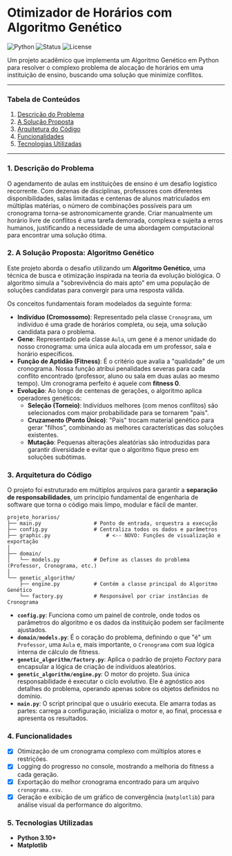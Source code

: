# Otimizador de Horários com Algoritmo Genético

![Python](https://img.shields.io/badge/python-3.x-blue.svg)
![Status](https://img.shields.io/badge/status-concluído-green.svg)
![License](https://img.shields.io/badge/license-MIT-lightgrey.svg)

Um projeto acadêmico que implementa um Algoritmo Genético em Python para resolver o complexo problema de alocação de horários em uma instituição de ensino, buscando uma solução que minimize conflitos.

---

### Tabela de Conteúdos
1. [Descrição do Problema](#1-descrição-do-problema)
2. [A Solução Proposta](#2-a-solução-proposta-algoritmo-genético)
3. [Arquitetura do Código](#3-arquitetura-do-código)
4. [Funcionalidades](#4-funcionalidades)
5. [Tecnologias Utilizadas](#5-tecnologias-utilizadas)

---

### 1. Descrição do Problema

O agendamento de aulas em instituições de ensino é um desafio logístico recorrente. Com dezenas de disciplinas, professores com diferentes disponibilidades, salas limitadas e centenas de alunos matriculados em múltiplas matérias, o número de combinações possíveis para um cronograma torna-se astronomicamente grande. Criar manualmente um horário livre de conflitos é uma tarefa demorada, complexa e sujeita a erros humanos, justificando a necessidade de uma abordagem computacional para encontrar uma solução ótima.

### 2. A Solução Proposta: Algoritmo Genético

Este projeto aborda o desafio utilizando um **Algoritmo Genético**, uma técnica de busca e otimização inspirada na teoria da evolução biológica. O algoritmo simula a "sobrevivência do mais apto" em uma população de soluções candidatas para convergir para uma resposta válida.

Os conceitos fundamentais foram modelados da seguinte forma:

-   **Indivíduo (Cromossomo)**: Representado pela classe `Cronograma`, um indivíduo é uma grade de horários completa, ou seja, uma solução candidata para o problema.
-   **Gene**: Representado pela classe `Aula`, um gene é a menor unidade do nosso cronograma: uma única aula alocada em um professor, sala e horário específicos.
-   **Função de Aptidão (Fitness)**: É o critério que avalia a "qualidade" de um cronograma. Nossa função atribui penalidades severas para cada conflito encontrado (professor, aluno ou sala em duas aulas ao mesmo tempo). Um cronograma perfeito é aquele com **fitness 0**.
-   **Evolução**: Ao longo de centenas de gerações, o algoritmo aplica operadores genéticos:
    -   **Seleção (Torneio)**: Indivíduos melhores (com menos conflitos) são selecionados com maior probabilidade para se tornarem "pais".
    -   **Cruzamento (Ponto Único)**: "Pais" trocam material genético para gerar "filhos", combinando as melhores características das soluções existentes.
    -   **Mutação**: Pequenas alterações aleatórias são introduzidas para garantir diversidade e evitar que o algoritmo fique preso em soluções subótimas.

### 3. Arquitetura do Código

O projeto foi estruturado em múltiplos arquivos para garantir a **separação de responsabilidades**, um princípio fundamental de engenharia de software que torna o código mais limpo, modular e fácil de manter.

```
projeto_horarios/
├── main.py                 # Ponto de entrada, orquestra a execução
├── config.py               # Centraliza todos os dados e parâmetros
├── graphic.py                  # <-- NOVO: Funções de visualização e exportação
│
├── domain/
│   └── models.py           # Define as classes do problema (Professor, Cronograma, etc.)
│
└── genetic_algorithm/
    ├── engine.py           # Contém a classe principal do Algoritmo Genético
    └── factory.py          # Responsável por criar instâncias de Cronograma
```

-   **`config.py`**: Funciona como um painel de controle, onde todos os parâmetros do algoritmo e os dados da instituição podem ser facilmente ajustados.
-   **`domain/models.py`**: É o coração do problema, definindo o que "é" um `Professor`, uma `Aula` e, mais importante, o `Cronograma` com sua lógica interna de cálculo de fitness.
-   **`genetic_algorithm/factory.py`**: Aplica o padrão de projeto *Factory* para encapsular a lógica de criação de indivíduos aleatórios.
-   **`genetic_algorithm/engine.py`**: O motor do projeto. Sua única responsabilidade é executar o ciclo evolutivo. Ele é agnóstico aos detalhes do problema, operando apenas sobre os objetos definidos no domínio.
-   **`main.py`**: O script principal que o usuário executa. Ele amarra todas as partes: carrega a configuração, inicializa o motor e, ao final, processa e apresenta os resultados.

### 4. Funcionalidades

-   [x] Otimização de um cronograma complexo com múltiplos atores e restrições.
-   [x] Logging do progresso no console, mostrando a melhoria do fitness a cada geração.
-   [x] Exportação do melhor cronograma encontrado para um arquivo `cronograma.csv`.
-   [x] Geração e exibição de um gráfico de convergência (`matplotlib`) para análise visual da performance do algoritmo.

### 5. Tecnologias Utilizadas

-   **Python 3.10+**
-   **Matplotlib**